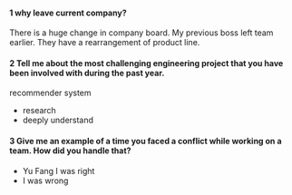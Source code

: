 #### 1 why leave current company?
There is a huge change in company board. My previous boss left team earlier. They have a rearrangement of product line.

#### 2 Tell me about the most challenging engineering project that you have been involved with during the past year.
recommender system     
* research
* deeply understand 

#### 3 Give me an example of a time you faced a conflict while working on a team. How did you handle that?
* Yu Fang I was right  
* I was wrong

